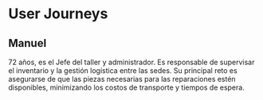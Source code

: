 # User Journeys

## Manuel
72 años, es el Jefe del taller y administrador.
Es responsable de supervisar el inventario y la gestión logística entre las sedes. Su principal reto es asegurarse de que las piezas necesarias para las reparaciones estén disponibles, minimizando los costos de transporte y tiempos de espera.
